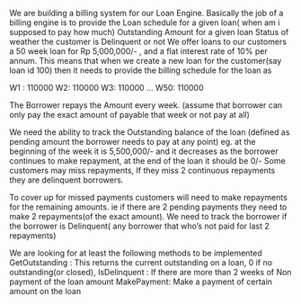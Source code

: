 We are building a billing system for our Loan Engine. Basically the job of a billing engine is to provide the
Loan schedule for a given loan( when am i supposed to pay how much)
Outstanding Amount for a given loan
Status of weather the customer is Delinquent or not
We offer loans to our customers a 50 week loan for Rp 5,000,000/- , and a flat interest rate of 10% per annum.
This means that when we create a new loan for the customer(say loan id 100) then it needs to provide the billing schedule for the loan as

W1 : 110000
W2: 110000
W3: 110000
...
W50: 110000

The Borrower repays the Amount every week. (assume that borrower can only pay the exact amount of payable that week or not pay at all)

We need the ability to track the Outstanding balance of the loan (defined as pending amount the borrower needs to pay at any point) eg. at
the beginning of the week it is 5,500,000/- and it decreases as the borrower continues to make repayment, at the end of the loan it should
be 0/-
Some customers may miss repayments, If they miss 2 continuous repayments they are delinquent borrowers.

To cover up for missed payments customers will need to make repayments for the remaining amounts. ie if there are 2 pending payments
they need to make 2 repayments(of the exact amount).
We need to track the borrower if the borrower is Delinquent( any borrower that who’s not paid for last 2 repayments)

We are looking for at least the following methods to be implemented
GetOutstanding : This returns the current outstanding on a loan, 0 if no outstanding(or closed),
IsDelinquent : If there are more than 2 weeks of Non payment of the loan amount
MakePayment: Make a payment of certain amount on the loan